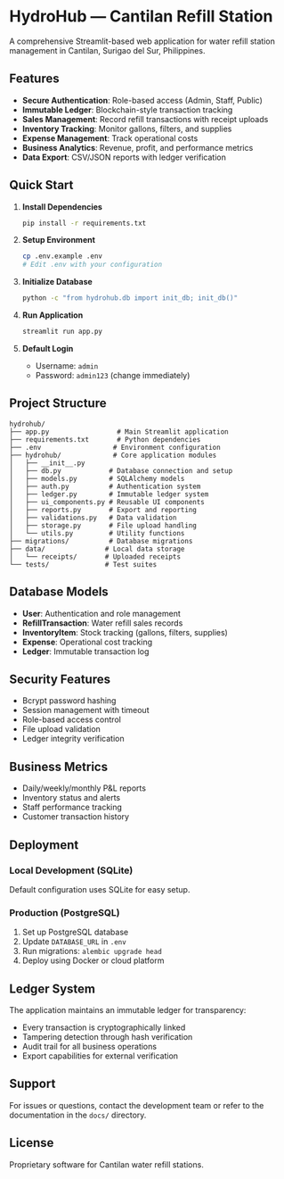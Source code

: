 # HydroHub — Cantilan Refill Station

A comprehensive Streamlit-based web application for water refill station management in Cantilan, Surigao del Sur, Philippines.

## Features

- **Secure Authentication**: Role-based access (Admin, Staff, Public)
- **Immutable Ledger**: Blockchain-style transaction tracking
- **Sales Management**: Record refill transactions with receipt uploads
- **Inventory Tracking**: Monitor gallons, filters, and supplies
- **Expense Management**: Track operational costs
- **Business Analytics**: Revenue, profit, and performance metrics
- **Data Export**: CSV/JSON reports with ledger verification

## Quick Start

1. **Install Dependencies**
   ```bash
   pip install -r requirements.txt
   ```

2. **Setup Environment**
   ```bash
   cp .env.example .env
   # Edit .env with your configuration
   ```

3. **Initialize Database**
   ```bash
   python -c "from hydrohub.db import init_db; init_db()"
   ```

4. **Run Application**
   ```bash
   streamlit run app.py
   ```

5. **Default Login**
   - Username: `admin`
   - Password: `admin123` (change immediately)

## Project Structure

```
hydrohub/
├── app.py                 # Main Streamlit application
├── requirements.txt       # Python dependencies
├── .env                  # Environment configuration
├── hydrohub/             # Core application modules
│   ├── __init__.py
│   ├── db.py            # Database connection and setup
│   ├── models.py        # SQLAlchemy models
│   ├── auth.py          # Authentication system
│   ├── ledger.py        # Immutable ledger system
│   ├── ui_components.py # Reusable UI components
│   ├── reports.py       # Export and reporting
│   ├── validations.py   # Data validation
│   ├── storage.py       # File upload handling
│   └── utils.py         # Utility functions
├── migrations/          # Database migrations
├── data/               # Local data storage
│   └── receipts/       # Uploaded receipts
└── tests/              # Test suites
```

## Database Models

- **User**: Authentication and role management
- **RefillTransaction**: Water refill sales records
- **InventoryItem**: Stock tracking (gallons, filters, supplies)
- **Expense**: Operational cost tracking
- **Ledger**: Immutable transaction log

## Security Features

- Bcrypt password hashing
- Session management with timeout
- Role-based access control
- File upload validation
- Ledger integrity verification

## Business Metrics

- Daily/weekly/monthly P&L reports
- Inventory status and alerts
- Staff performance tracking
- Customer transaction history

## Deployment

### Local Development (SQLite)
Default configuration uses SQLite for easy setup.

### Production (PostgreSQL)
1. Set up PostgreSQL database
2. Update `DATABASE_URL` in `.env`
3. Run migrations: `alembic upgrade head`
4. Deploy using Docker or cloud platform

## Ledger System

The application maintains an immutable ledger for transparency:
- Every transaction is cryptographically linked
- Tampering detection through hash verification
- Audit trail for all business operations
- Export capabilities for external verification

## Support

For issues or questions, contact the development team or refer to the documentation in the `docs/` directory.

## License

Proprietary software for Cantilan water refill stations.
